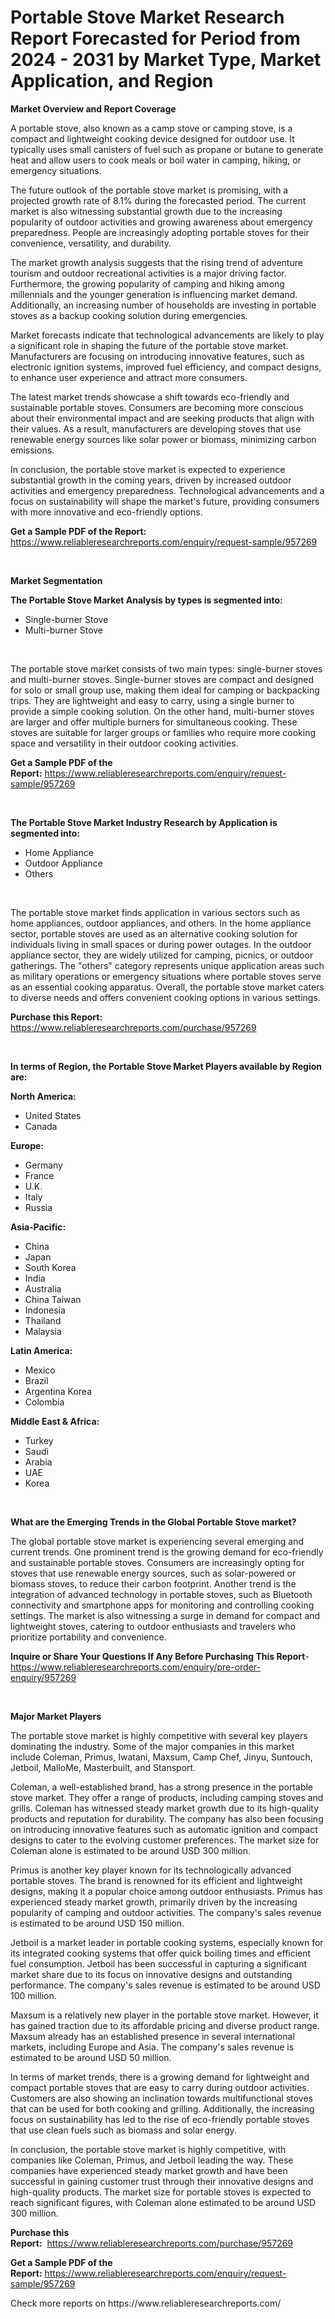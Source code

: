 <p><h1>Portable Stove Market Research Report Forecasted for Period from 2024 -  2031 by Market Type, Market Application, and Region</h1></p><p><strong>Market Overview and Report Coverage</strong></p>
<p><p>A portable stove, also known as a camp stove or camping stove, is a compact and lightweight cooking device designed for outdoor use. It typically uses small canisters of fuel such as propane or butane to generate heat and allow users to cook meals or boil water in camping, hiking, or emergency situations.</p><p>The future outlook of the portable stove market is promising, with a projected growth rate of 8.1% during the forecasted period. The current market is also witnessing substantial growth due to the increasing popularity of outdoor activities and growing awareness about emergency preparedness. People are increasingly adopting portable stoves for their convenience, versatility, and durability.</p><p>The market growth analysis suggests that the rising trend of adventure tourism and outdoor recreational activities is a major driving factor. Furthermore, the growing popularity of camping and hiking among millennials and the younger generation is influencing market demand. Additionally, an increasing number of households are investing in portable stoves as a backup cooking solution during emergencies.</p><p>Market forecasts indicate that technological advancements are likely to play a significant role in shaping the future of the portable stove market. Manufacturers are focusing on introducing innovative features, such as electronic ignition systems, improved fuel efficiency, and compact designs, to enhance user experience and attract more consumers.</p><p>The latest market trends showcase a shift towards eco-friendly and sustainable portable stoves. Consumers are becoming more conscious about their environmental impact and are seeking products that align with their values. As a result, manufacturers are developing stoves that use renewable energy sources like solar power or biomass, minimizing carbon emissions.</p><p>In conclusion, the portable stove market is expected to experience substantial growth in the coming years, driven by increased outdoor activities and emergency preparedness. Technological advancements and a focus on sustainability will shape the market's future, providing consumers with more innovative and eco-friendly options.</p></p>
<p><strong>Get a Sample PDF of the Report:</strong> <a href="https://www.reliableresearchreports.com/enquiry/request-sample/957269">https://www.reliableresearchreports.com/enquiry/request-sample/957269</a></p>
<p>&nbsp;</p>
<p><strong>Market Segmentation</strong></p>
<p><strong>The Portable Stove Market Analysis by types is segmented into:</strong></p>
<p><ul><li>Single-burner Stove</li><li>Multi-burner Stove</li></ul></p>
<p>&nbsp;</p>
<p><p>The portable stove market consists of two main types: single-burner stoves and multi-burner stoves. Single-burner stoves are compact and designed for solo or small group use, making them ideal for camping or backpacking trips. They are lightweight and easy to carry, using a single burner to provide a simple cooking solution. On the other hand, multi-burner stoves are larger and offer multiple burners for simultaneous cooking. These stoves are suitable for larger groups or families who require more cooking space and versatility in their outdoor cooking activities.</p></p>
<p><strong>Get a Sample PDF of the Report:</strong>&nbsp;<a href="https://www.reliableresearchreports.com/enquiry/request-sample/957269">https://www.reliableresearchreports.com/enquiry/request-sample/957269</a></p>
<p>&nbsp;</p>
<p><strong>The Portable Stove Market Industry Research by Application is segmented into:</strong></p>
<p><ul><li>Home Appliance</li><li>Outdoor Appliance</li><li>Others</li></ul></p>
<p>&nbsp;</p>
<p><p>The portable stove market finds application in various sectors such as home appliances, outdoor appliances, and others. In the home appliance sector, portable stoves are used as an alternative cooking solution for individuals living in small spaces or during power outages. In the outdoor appliance sector, they are widely utilized for camping, picnics, or outdoor gatherings. The "others" category represents unique application areas such as military operations or emergency situations where portable stoves serve as an essential cooking apparatus. Overall, the portable stove market caters to diverse needs and offers convenient cooking options in various settings.</p></p>
<p><strong>Purchase this Report:</strong>&nbsp; <a href="https://www.reliableresearchreports.com/purchase/957269">https://www.reliableresearchreports.com/purchase/957269</a></p>
<p>&nbsp;</p>
<p><strong>In terms of Region, the Portable Stove Market Players available by Region are:</strong></p>
<p>
    <p> <strong> North America: </strong>
        <ul>
            <li>United States</li>
            <li>Canada</li>
        </ul>
        </p> 
    <p> <strong> Europe: </strong>
        <ul>
            <li>Germany</li>
            <li>France</li>
            <li>U.K.</li>
            <li>Italy</li>
            <li>Russia</li>
        </ul>
        </p> 
    <p> <strong> Asia-Pacific: </strong>
        <ul>
            <li>China</li>
            <li>Japan</li>
            <li>South Korea</li>
            <li>India</li>
            <li>Australia</li>
            <li>China Taiwan</li>
            <li>Indonesia</li>
            <li>Thailand</li>
            <li>Malaysia</li>
        </ul>
        </p> 
    <p> <strong> Latin America: </strong>
        <ul>
            <li>Mexico</li>
            <li>Brazil</li>
            <li>Argentina Korea</li>
            <li>Colombia</li>
        </ul>
        </p> 
    <p> <strong> Middle East & Africa: </strong>
        <ul>
            <li>Turkey</li>
            <li>Saudi</li>
            <li>Arabia</li>
            <li>UAE</li>
            <li>Korea</li>
        </ul>
    </p>
    </p>
<p>&nbsp;</p>
<p><strong>What are the Emerging Trends in the Global Portable Stove market?</strong></p>
<p><p>The global portable stove market is experiencing several emerging and current trends. One prominent trend is the growing demand for eco-friendly and sustainable portable stoves. Consumers are increasingly opting for stoves that use renewable energy sources, such as solar-powered or biomass stoves, to reduce their carbon footprint. Another trend is the integration of advanced technology in portable stoves, such as Bluetooth connectivity and smartphone apps for monitoring and controlling cooking settings. The market is also witnessing a surge in demand for compact and lightweight stoves, catering to outdoor enthusiasts and travelers who prioritize portability and convenience.</p></p>
<p><strong>Inquire or Share Your Questions If Any Before Purchasing This Report</strong>- <a href="https://www.reliableresearchreports.com/enquiry/pre-order-enquiry/957269">https://www.reliableresearchreports.com/enquiry/pre-order-enquiry/957269</a></p>
<p>&nbsp;</p>
<p><strong>Major Market Players</strong></p>
<p><p>The portable stove market is highly competitive with several key players dominating the industry. Some of the major companies in this market include Coleman, Primus, Iwatani, Maxsum, Camp Chef, Jinyu, Suntouch, Jetboil, MalloMe, Masterbuilt, and Stansport.</p><p>Coleman, a well-established brand, has a strong presence in the portable stove market. They offer a range of products, including camping stoves and grills. Coleman has witnessed steady market growth due to its high-quality products and reputation for durability. The company has also been focusing on introducing innovative features such as automatic ignition and compact designs to cater to the evolving customer preferences. The market size for Coleman alone is estimated to be around USD 300 million.</p><p>Primus is another key player known for its technologically advanced portable stoves. The brand is renowned for its efficient and lightweight designs, making it a popular choice among outdoor enthusiasts. Primus has experienced steady market growth, primarily driven by the increasing popularity of camping and outdoor activities. The company's sales revenue is estimated to be around USD 150 million.</p><p>Jetboil is a market leader in portable cooking systems, especially known for its integrated cooking systems that offer quick boiling times and efficient fuel consumption. Jetboil has been successful in capturing a significant market share due to its focus on innovative designs and outstanding performance. The company's sales revenue is estimated to be around USD 100 million.</p><p>Maxsum is a relatively new player in the portable stove market. However, it has gained traction due to its affordable pricing and diverse product range. Maxsum already has an established presence in several international markets, including Europe and Asia. The company's sales revenue is estimated to be around USD 50 million.</p><p>In terms of market trends, there is a growing demand for lightweight and compact portable stoves that are easy to carry during outdoor activities. Customers are also showing an inclination towards multifunctional stoves that can be used for both cooking and grilling. Additionally, the increasing focus on sustainability has led to the rise of eco-friendly portable stoves that use clean fuels such as biomass and solar energy.</p><p>In conclusion, the portable stove market is highly competitive, with companies like Coleman, Primus, and Jetboil leading the way. These companies have experienced steady market growth and have been successful in gaining customer trust through their innovative designs and high-quality products. The market size for portable stoves is expected to reach significant figures, with Coleman alone estimated to be around USD 300 million.</p></p>
<p><strong>Purchase this Report:</strong>&nbsp;&nbsp;<a href="https://www.reliableresearchreports.com/purchase/957269">https://www.reliableresearchreports.com/purchase/957269</a></p>
<p></p>
<p><strong>Get a Sample PDF of the Report:</strong>&nbsp;<a href="https://www.reliableresearchreports.com/enquiry/request-sample/957269">https://www.reliableresearchreports.com/enquiry/request-sample/957269</a></p>
<p>Check more reports on https://www.reliableresearchreports.com/</p>